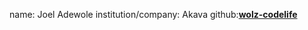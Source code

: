 name: Joel Adewole
institution/company: Akava
github:[**wolz-codelife**](https://github.com/wolz-codelife)
